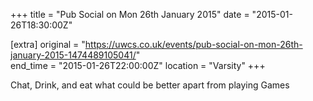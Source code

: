 +++
title = "Pub Social on Mon 26th January 2015"
date = "2015-01-26T18:30:00Z"

[extra]
original = "https://uwcs.co.uk/events/pub-social-on-mon-26th-january-2015-1474489105041/"    
end_time = "2015-01-26T22:00:00Z"
location = "Varsity"
+++

Chat, Drink, and eat what could be better apart from playing Games

